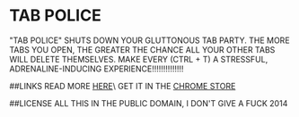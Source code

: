 TAB POLICE
==========

"TAB POLICE" SHUTS DOWN YOUR GLUTTONOUS TAB PARTY. THE MORE TABS YOU OPEN, THE GREATER THE CHANCE ALL YOUR OTHER TABS WILL DELETE THEMSELVES. MAKE EVERY (CTRL + T) A STRESSFUL, ADRENALINE-INDUCING EXPERIENCE!!!!!!!!!!!!!!

##LINKS
READ MORE [HERE](http://ffferal.net/2014/03/21/tab-police/)\\
GET IT IN THE [CHROME STORE]()

##LICENSE
ALL THIS IN THE PUBLIC DOMAIN, I DON'T GIVE A FUCK 2014

